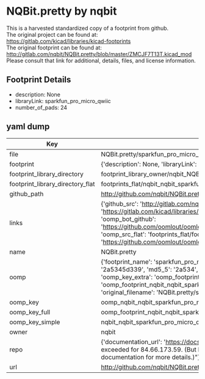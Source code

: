 # NQBit.pretty by nqbit  
This is a harvested standardized copy of a footprint from github.  
The original project can be found at:  
https://gitlab.com/kicad/libraries/kicad-footprints  
The original footprint can be found at:
http://gitlab.com/nqbit/NQBit.pretty/blob/master/ZMCJF7T13T.kicad_mod
Please consult that link for additional, details, files, and license information.  
## Footprint Details
* description: None  
* libraryLink: sparkfun_pro_micro_qwiic  
* number_of_pads: 24  
## yaml dump  
| Key | Value |  
| --- | --- |  
| file | NQBit.pretty/sparkfun_pro_micro_qwiic.kicad_mod |  
| footprint | {'description': None, 'libraryLink': 'sparkfun_pro_micro_qwiic', 'number_of_pads': 24} |  
| footprint_library_directory | footprint_library_owner/nqbit_NQBit.pretty |  
| footprint_library_directory_flat | footprints_flat/nqbit_nqbit_sparkfun_pro_micro_qwiic/working |  
| github_path | http://github.com/nqbit/NQBit.pretty/blob/master/sparkfun_pro_micro_qwiic.kicad_mod |  
| links | {'github_src': 'http://gitlab.com/nqbit/NQBit.pretty/blob/master/ZMCJF7T13T.kicad_mod', 'github_src_repo': 'https://gitlab.com/kicad/libraries/kicad-footprints', 'oomp_bot': 'footprints/nqbit_nqbit_sparkfun_pro_micro_qwiic/working', 'oomp_bot_github': 'https://github.com/oomlout/oomlout_oomp_footprint_bot/tree/main/footprints/nqbit_nqbit_sparkfun_pro_micro_qwiic/working', 'oomp_src_flat': 'footprints_flat/footprints_flat/nqbit_nqbit_sparkfun_pro_micro_qwiic/working', 'oomp_src_flat_github': 'https://github.com/oomlout/oomlout_oomp_footprint_src/tree/main/footprints_flat/nqbit_nqbit_sparkfun_pro_micro_qwiic/working'} |  
| name | NQBit.pretty |  
| oomp | {'footprint_name': 'sparkfun_pro_micro_qwiic', 'library_name': 'nqbit', 'md5': '2a5345d339a035c728d6fc116229ad5d', 'md5_10': '2a5345d339', 'md5_5': '2a534', 'md5_6': '2a5345', 'oomp_key': 'oomp_nqbit_nqbit_sparkfun_pro_micro_qwiic', 'oomp_key_extra': 'oomp_footprint_nqbit_nqbit_sparkfun_pro_micro_qwiic', 'oomp_key_full': 'oomp_footprint_nqbit_nqbit_sparkfun_pro_micro_qwiic_2a5345', 'oomp_key_simple': 'nqbit_nqbit_sparkfun_pro_micro_qwiic', 'original_filename': 'NQBit.pretty/sparkfun_pro_micro_qwiic.kicad_mod', 'owner_name': 'nqbit'} |  
| oomp_key | oomp_nqbit_nqbit_sparkfun_pro_micro_qwiic |  
| oomp_key_full | oomp_footprint_nqbit_nqbit_sparkfun_pro_micro_qwiic |  
| oomp_key_simple | nqbit_nqbit_sparkfun_pro_micro_qwiic |  
| owner | nqbit |  
| repo | {'documentation_url': 'https://docs.github.com/rest/overview/resources-in-the-rest-api#rate-limiting', 'message': "API rate limit exceeded for 84.66.173.59. (But here's the good news: Authenticated requests get a higher rate limit. Check out the documentation for more details.)"} |  
| url | http://github.com/nqbit/NQBit.pretty |  

